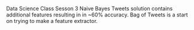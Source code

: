 Data Science Class Sesson 3
Naive Bayes Tweets solution contains additional features resulting in in ~60% accuracy.
Bag of Tweets is a start on trying to make a feature extractor. 